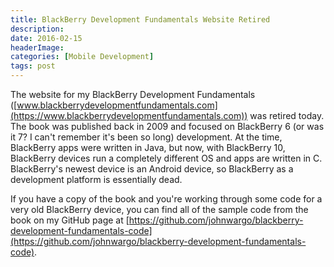 ```yaml
---
title: BlackBerry Development Fundamentals Website Retired
description: 
date: 2016-02-15
headerImage: 
categories: [Mobile Development]
tags: post
---
```


The website for my BlackBerry Development Fundamentals ([www.blackberrydevelopmentfundamentals.com](https://www.blackberrydevelopmentfundamentals.com)) was retired today. The book was published back in 2009 and focused on BlackBerry 6 (or was it 7? I can't remember it's been so long) development. At the time, BlackBerry apps were written in Java, but now, with BlackBerry 10, BlackBerry devices run a completely different OS and apps are written in C. BlackBerry's newest device is an Android device, so BlackBerry as a development platform is essentially dead.

If you have a copy of the book and you're working through some code for a very old BlackBerry device, you can find all of the sample code from the book on my GitHub page at [https://github.com/johnwargo/blackberry-development-fundamentals-code](https://github.com/johnwargo/blackberry-development-fundamentals-code).